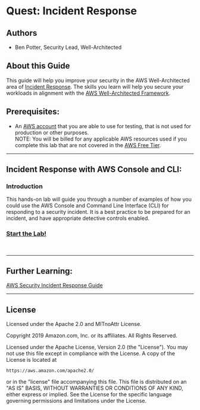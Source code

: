 ﻿# Quest: Incident Response

## Authors
- Ben Potter, Security Lead, Well-Architected

## About this Guide
This guide will help you improve your security in the AWS Well-Architected area of [Incident Response](https://wa.aws.amazon.com/wat.pillar.security.en.html#sec.incident). The skills you learn will help you secure your workloads in alignment with the [AWS Well-Architected Framework](https://aws.amazon.com/architecture/well-architected/).

## Prerequisites:
* An [AWS account](https://portal.aws.amazon.com/gp/aws/developer/registration/index.html) that you are able to use for testing, that is not used for production or other purposes.  
NOTE: You will be billed for any applicable AWS resources used if you complete this lab that are not covered in the [AWS Free Tier](https://aws.amazon.com/free/).

***

## Incident Response with AWS Console and CLI:
### Introduction
This hands-on lab will guide you through a number of examples of how you could use the AWS Console and Command Line Interface (CLI) for responding to a security incident. It is a best practice to be prepared for an incident, and have appropriate detective controls enabled.
### [Start the Lab!](../300_Incident_Response_with_AWS_Console_and_CLI/README.md)  
<br>

***

## Further Learning:
[AWS Security Incident Response Guide](https://d1.awsstatic.com/whitepapers/aws_security_incident_response.pdf)

***

## License
Licensed under the Apache 2.0 and MITnoAttr License. 

Copyright 2019 Amazon.com, Inc. or its affiliates. All Rights Reserved.

Licensed under the Apache License, Version 2.0 (the "License"). You may not use this file except in compliance with the License. A copy of the License is located at

    https://aws.amazon.com/apache2.0/

or in the "license" file accompanying this file. This file is distributed on an "AS IS" BASIS, WITHOUT WARRANTIES OR CONDITIONS OF ANY KIND, either express or implied. See the License for the specific language governing permissions and limitations under the License.
